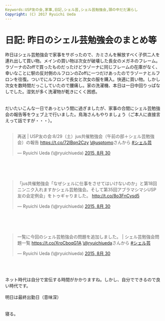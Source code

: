 ```yaml
---
Keywords:USP友の会,家事,日記,シェル芸,シェル芸勉強会,頭の中だだ漏らし
Copyright: (C) 2017 Ryuichi Ueda
---
```


# 日記: 昨日のシェル芸勉強会のまとめ等
昨日はシェル芸勉強会で家事をサボったので、カミさんを解放すべく子供二人を連れ出して買い物。メインの買い物は次女が破壊した長女のメガネのフレーム。ラゾーナのZoffで買ったものだったけどラゾーナに同じフレームの在庫がなく、幸いなことに駅の反対側のルフロンのZoffに一つだけあったのでラゾーナとルフロンを往復。ついでにルフロンで長女と次女の服を購入。快適に買い物。しかし次女を数時間だっこしていたので腰痛し。家の洗濯機、本日は一日中回りっぱなしでした。湿気が多く洗濯物が乾きにくく困惑。<br />
<br />
<br />
だいたいこんな一日であっという間に過ぎましたが、家事の合間にシェル芸勉強会の報告等をウェブ上で行いました。鳥海さんもやりましょう（ご本人に直接言えって話ですが・・・）。<br />
<br />
<blockquote class="twitter-tweet" lang="ja"><p lang="ja" dir="ltr">再送 | USP友の会:8/29（土）jus共催勉強会（午前の部＋シェル芸勉強会）の報告 <a href="https://t.co/72lBqn2Czy">https://t.co/72lBqn2Czy</a> <a href="https://twitter.com/usptomo">\@usptomo</a>さんから <a href="https://twitter.com/hashtag/%E3%82%B7%E3%82%A7%E3%83%AB%E8%8A%B8?src=hash">#シェル芸</a></p>&mdash; Ryuichi Ueda (\@ryuichiueda) <a href="https://twitter.com/ryuichiueda/status/637979676997058560">2015, 8月 30</a></blockquote><br />
<script async src="//platform.twitter.com/widgets.js" charset="utf-8"></script><br />
<br />
<blockquote class="twitter-tweet" lang="ja"><p lang="ja" dir="ltr">「jus共催勉強会「なぜシェルに仕事をさせてはいけないのか」と第18回ニンニク入れますかシェル芸勉強会。そして第35回アブラマシマシUSP友の会定例会」をトゥギャりました。 <a href="http://t.co/8o3FnCysd5">http://t.co/8o3FnCysd5</a></p>&mdash; Ryuichi Ueda (\@ryuichiueda) <a href="https://twitter.com/ryuichiueda/status/637799363834568704">2015, 8月 30</a></blockquote><br />
<script async src="//platform.twitter.com/widgets.js" charset="utf-8"></script><br />
<br />
<blockquote class="twitter-tweet" lang="ja"><p lang="ja" dir="ltr">一覧に今回のシェル芸勉強会の問題を追加しました。 | シェル芸勉強会問題一覧 <a href="https://t.co/XroCboqG1A">https://t.co/XroCboqG1A</a> <a href="https://twitter.com/ryuichiueda">\@ryuichiueda</a>さんから <a href="https://twitter.com/hashtag/%E3%82%B7%E3%82%A7%E3%83%AB%E8%8A%B8?src=hash">#シェル芸</a></p>&mdash; Ryuichi Ueda (\@ryuichiueda) <a href="https://twitter.com/ryuichiueda/status/637967596696965121">2015, 8月 30</a></blockquote><br />
<script async src="//platform.twitter.com/widgets.js" charset="utf-8"></script><br />
<br />
ネット時代は自分で宣伝する時間がかかりますね。しかし、自分でできるので良い時代です。<br />
<br />
明日は最終出勤日（意味深）<br />
<br />
<br />
寝る。
